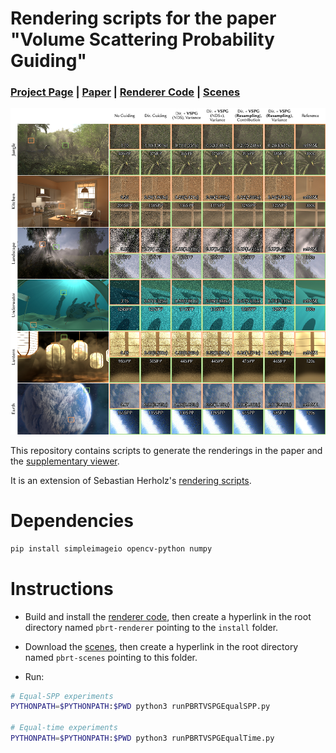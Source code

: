 # Rendering scripts for the paper "Volume Scattering Probability Guiding"
### [Project Page](https://kehanxuuu.github.io/vspg-website/) | [Paper](https://kehanxuuu.github.io/vspg-website/static/pdfs/volume_scattering_probability_guiding_sa24.pdf) | [Renderer Code](https://github.com/kehanxuuu/vspg-pbrt-v4/) | [Scenes](https://drive.google.com/file/d/1vwbKCk770Pb2O0915yrZNGMsbE0K4qpY/view?usp=sharing)

<img src="full-rendering.jpg" alt="full-rendering" width="1024"/>

This repository contains scripts to generate the renderings in the paper and the [supplementary viewer](https://kehanxuuu.github.io/vspg-website/vspg-supplemental/index.html).

It is an extension of Sebastian Herholz's [rendering scripts](https://github.com/sherholz/rendering-scripts).

# Dependencies

``` bash
pip install simpleimageio opencv-python numpy
```

# Instructions

* Build and install the [renderer code](https://github.com/kehanxuuu/vspg-pbrt-v4/), then create a hyperlink in the root directory named `pbrt-renderer` pointing to the `install` folder.

* Download the [scenes](https://drive.google.com/file/d/1vwbKCk770Pb2O0915yrZNGMsbE0K4qpY/view?usp=sharing), then create a hyperlink in the root directory named `pbrt-scenes` pointing to this folder.

* Run:
``` bash
# Equal-SPP experiments
PYTHONPATH=$PYTHONPATH:$PWD python3 runPBRTVSPGEqualSPP.py

# Equal-time experiments
PYTHONPATH=$PYTHONPATH:$PWD python3 runPBRTVSPGEqualTime.py
```